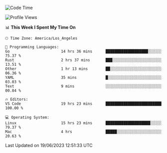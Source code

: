 <!--START_SECTION:waka-->
![Code Time](http://img.shields.io/badge/Code%20Time-436%20hrs%203%20mins-blue)

![Profile Views](http://img.shields.io/badge/Profile%20Views-0-blue)

📊 **This Week I Spent My Time On** 

```text
🕑︎ Time Zone: America/Los_Angeles

💬 Programming Languages: 
Go                       14 hrs 36 mins      ███████████████████░░░░░░   75.37 % 
Rust                     2 hrs 37 mins       ███░░░░░░░░░░░░░░░░░░░░░░   13.51 % 
Other                    1 hr 13 mins        ██░░░░░░░░░░░░░░░░░░░░░░░   06.36 % 
YAML                     35 mins             █░░░░░░░░░░░░░░░░░░░░░░░░   03.03 % 
Text                     9 mins              ░░░░░░░░░░░░░░░░░░░░░░░░░   00.84 % 

🔥 Editors: 
VS Code                  19 hrs 23 mins      █████████████████████████   100.00 % 

💻 Operating System: 
Linux                    15 hrs 23 mins      ████████████████████░░░░░   79.37 % 
Mac                      4 hrs               █████░░░░░░░░░░░░░░░░░░░░   20.63 % 
```


 Last Updated on 19/06/2023 12:51:33 UTC
<!--END_SECTION:waka-->
